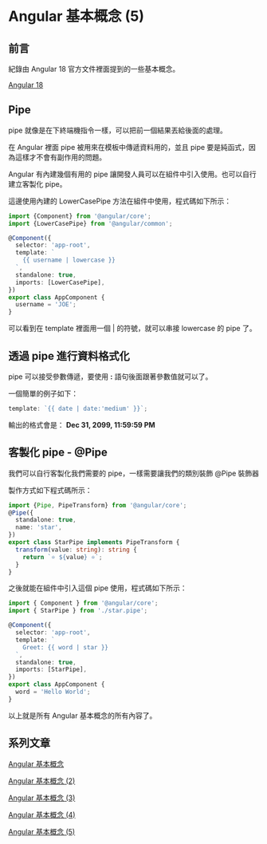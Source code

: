 # Angular 基本概念 (5)

## 前言
紀錄由 Angular 18 官方文件裡面提到的一些基本概念。

[Angular 18](https://angular.dev)

## Pipe
pipe 就像是在下終端機指令一樣，可以把前一個結果丟給後面的處理。

在 Angular 裡面 pipe 被用來在模板中傳遞資料用的，並且 pipe 要是純函式，因為這樣才不會有副作用的問題。

Angular 有內建幾個有用的 pipe 讓開發人員可以在組件中引入使用。也可以自行建立客製化 pipe。

這邊使用內建的 LowerCasePipe 方法在組件中使用，程式碼如下所示：

```ts
import {Component} from '@angular/core';
import {LowerCasePipe} from '@angular/common';

@Component({
  selector: 'app-root',
  template: `
    {{ username | lowercase }}
  `,
  standalone: true,
  imports: [LowerCasePipe],
})
export class AppComponent {
  username = 'JOE';
}
```

可以看到在 template 裡面用一個 | 的符號，就可以串接 lowercase 的 pipe 了。

## 透過 pipe 進行資料格式化
pipe 可以接受參數傳遞，要使用 **:** 語句後面跟著參數值就可以了。

一個簡單的例子如下：
```ts
template: `{{ date | date:'medium' }}`;
```

輸出的格式會是： **Dec 31, 2099, 11:59:59 PM**

## 客製化 pipe - @Pipe
我們可以自行客製化我們需要的 pipe，一樣需要讓我們的類別裝飾 @Pipe 裝飾器

製作方式如下程式碼所示：

```ts
import {Pipe, PipeTransform} from '@angular/core';
@Pipe({
  standalone: true,
  name: 'star',
})
export class StarPipe implements PipeTransform {
  transform(value: string): string {
    return `⭐️ ${value} ⭐️`;
  }
}
```

之後就能在組件中引入這個 pipe 使用，程式碼如下所示：

```ts
import { Component } from '@angular/core';
import { StarPipe } from './star.pipe';

@Component({
  selector: 'app-root',
  template: `
    Greet: {{ word | star }}
  `,
  standalone: true,
  imports: [StarPipe],
})
export class AppComponent {
  word = 'Hello World';
}
```

以上就是所有 Angular 基本概念的所有內容了。

## 系列文章
[Angular 基本概念](https://bingfenghung.github.io/blog/articles/Angular%3C_%3E%3EAngular%20%E5%9F%BA%E6%9C%AC%E6%A6%82%E5%BF%B5)

[Angular 基本概念 (2)](https://bingfenghung.github.io/blog/articles/Angular%3C_%3E%3EAngular%20%E5%9F%BA%E6%9C%AC%E6%A6%82%E5%BF%B5%20(2))

[Angular 基本概念 (3)](https://bingfenghung.github.io/blog/articles/Angular%3C_%3E%3EAngular%20%E5%9F%BA%E6%9C%AC%E6%A6%82%E5%BF%B5%20(3))

[Angular 基本概念 (4)](https://bingfenghung.github.io/blog/articles/Angular%3C_%3E%3EAngular%20%E5%9F%BA%E6%9C%AC%E6%A6%82%E5%BF%B5%20(4))

[Angular 基本概念 (5)](https://bingfenghung.github.io/blog/articles/Angular%3C_%3E%3EAngular%20%E5%9F%BA%E6%9C%AC%E6%A6%82%E5%BF%B5%20(5))